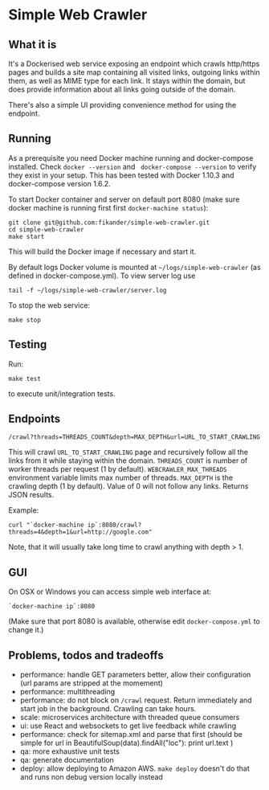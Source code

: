 
Simple Web Crawler
==================

What it is
----------

It's a Dockerised web service exposing an endpoint which crawls http/https pages and builds a site map containing all visited links, outgoing links within them, as well as MIME type for each link.
It stays within the domain, but does provide information about all links going outside of the domain.

There's also a simple UI providing convenience method for using the endpoint.


Running
-------
As a prerequisite you need Docker machine running and docker-compose installed. Check `docker --version` and ` docker-compose --version` to verify they exist in your setup. This has been tested with Docker 1.10.3 and docker-compose version 1.6.2.

To start Docker container and server on default port 8080 (make sure docker machine is running first first `docker-machine status`):

    git clone git@github.com:fikander/simple-web-crawler.git
    cd simple-web-crawler
    make start

This will build the Docker image if necessary and start it.

By default logs Docker volume is mounted at `~/logs/simple-web-crawler` (as defined in docker-compose.yml). To view server log use

    tail -f ~/logs/simple-web-crawler/server.log

To stop the web service:

    make stop

Testing
-------

Run:

    make test

to execute unit/integration tests.


Endpoints
---------

    /crawl?threads=THREADS_COUNT&depth=MAX_DEPTH&url=URL_TO_START_CRAWLING

This will crawl `URL_TO_START_CRAWLING` page and recursively follow all the links from it while staying within the domain.
`THREADS_COUNT` is number of worker threads per request (1 by default). `WEBCRAWLER_MAX_THREADS` environment variable limits max number of threads.
`MAX_DEPTH` is the crawling depth (1 by default). Value of 0 will not follow any links. 
Returns JSON results.

Example:

    curl "`docker-machine ip`:8080/crawl?threads=4&depth=1&url=http://google.com"

Note, that it will usually take long time to crawl anything with depth > 1.

GUI
---

On OSX or Windows you can access simple web interface at:

    `docker-machine ip`:8080

(Make sure that port 8080 is available, otherwise edit `docker-compose.yml` to change it.)


Problems, todos and tradeoffs
-----------------------------

- performance: handle GET parameters better, allow their configuration (url params are stripped at the momement)
- performance: multithreading
- performance: do not block on `/crawl` request. Return immediately and start job in the background. Crawling can take hours.
- scale: microservices architecture with threaded queue consumers
- ui: use React and websockets to get live feedback while crawling
- performance: check for sitemap.xml and parse that first
(should be simple
    for url in BeautifulSoup(data).findAll("loc"):
        print url.text
)
- qa: more exhaustive unit tests
- qa: generate documentation
- deploy: allow deploying to Amazon AWS. `make deploy` doesn't do that and runs non debug version locally instead
